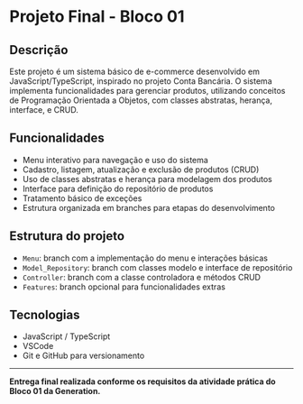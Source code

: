 # Projeto Final - Bloco 01

## Descrição
Este projeto é um sistema básico de e-commerce desenvolvido em JavaScript/TypeScript, inspirado no projeto Conta Bancária. O sistema implementa funcionalidades para gerenciar produtos, utilizando conceitos de Programação Orientada a Objetos, com classes abstratas, herança, interface, e CRUD.

## Funcionalidades
- Menu interativo para navegação e uso do sistema
- Cadastro, listagem, atualização e exclusão de produtos (CRUD)
- Uso de classes abstratas e herança para modelagem dos produtos
- Interface para definição do repositório de produtos
- Tratamento básico de exceções
- Estrutura organizada em branches para etapas do desenvolvimento

## Estrutura do projeto
- `Menu`: branch com a implementação do menu e interações básicas
- `Model_Repository`: branch com classes modelo e interface de repositório
- `Controller`: branch com a classe controladora e métodos CRUD
- `Features`: branch opcional para funcionalidades extras

## 


## Tecnologias
- JavaScript / TypeScript
- VSCode
- Git e GitHub para versionamento

---

**Entrega final realizada conforme os requisitos da atividade prática do Bloco 01 da Generation.**